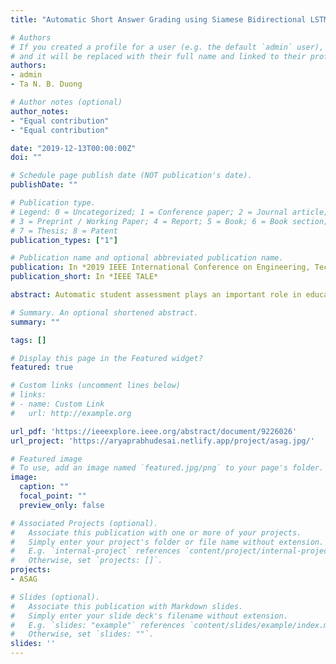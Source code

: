 ```yaml
---
title: "Automatic Short Answer Grading using Siamese Bidirectional LSTM Based Regression"

# Authors
# If you created a profile for a user (e.g. the default `admin` user), write the username (folder name) here 
# and it will be replaced with their full name and linked to their profile.
authors:
- admin
- Ta N. B. Duong

# Author notes (optional)
author_notes:
- "Equal contribution"
- "Equal contribution"

date: "2019-12-13T00:00:00Z"
doi: ""

# Schedule page publish date (NOT publication's date).
publishDate: ""

# Publication type.
# Legend: 0 = Uncategorized; 1 = Conference paper; 2 = Journal article;
# 3 = Preprint / Working Paper; 4 = Report; 5 = Book; 6 = Book section;
# 7 = Thesis; 8 = Patent
publication_types: ["1"]

# Publication name and optional abbreviated publication name.
publication: In *2019 IEEE International Conference on Engineering, Technology and Education (TALE)*
publication_short: In *IEEE TALE*

abstract: Automatic student assessment plays an important role in education - it provides instant feedback to learners, and at the same time reduces tedious grading workload for instructors. In this paper, we investigate new machine learning techniques for automatic short answer grading (ASAG). The ASAG problem mainly involves assessing short, natural language responses to given questions automatically. While current research in the field has focused either on feature engineering or deep learning, we propose a new approach which combines the advantages of both. More specifically, we propose a Siamese Bidirectional LSTM Neural Network based Regressor in conjunction with handcrafted features for ASAG. Extensive experiments using the popular Mohler ASAG dataset which contains training samples from Computer Science courses, have demonstrated that our system, despite being simpler, provides similar or better overall performance in terms of grading accuracy (measured with Pearson r, mean absolute error and root mean squared error) compared to state-of-the-art results.

# Summary. An optional shortened abstract.
summary: ""

tags: []

# Display this page in the Featured widget?
featured: true

# Custom links (uncomment lines below)
# links:
# - name: Custom Link
#   url: http://example.org

url_pdf: 'https://ieeexplore.ieee.org/abstract/document/9226026'
url_project: 'https://aryaprabhudesai.netlify.app/project/asag.jpg/'

# Featured image
# To use, add an image named `featured.jpg/png` to your page's folder. 
image:
  caption: ""
  focal_point: ""
  preview_only: false

# Associated Projects (optional).
#   Associate this publication with one or more of your projects.
#   Simply enter your project's folder or file name without extension.
#   E.g. `internal-project` references `content/project/internal-project/index.md`.
#   Otherwise, set `projects: []`.
projects:
- ASAG

# Slides (optional).
#   Associate this publication with Markdown slides.
#   Simply enter your slide deck's filename without extension.
#   E.g. `slides: "example"` references `content/slides/example/index.md`.
#   Otherwise, set `slides: ""`.
slides: ''
---
```



